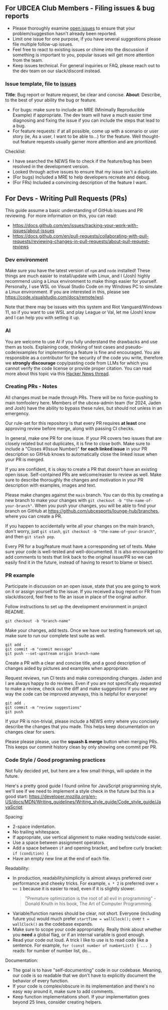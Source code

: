 ## For UBCEA Club Members - Filing issues & bug reports

- Please thoroughly examine [open issues](https://github.com/ubcesports/lounge-hub/issues) to ensure that your problem/suggestion hasn't already been reported.
- Limit one issue for one purpose, if you have several suggestions please file multiple follow-up issues.
- Feel free to react to existing issues or chime into the discussion if something is important to you, popular issues will get more attention from the team.
- Keep issues technical. For general inquiries or FAQ, please reach out to the dev team on our slack/discord instead.

### Issue template, file to [issues](https://github.com/ubcesports/lounge-hub/issues)

**Title**: Bug report or feature request, be clear and concise.
**About**: Describe, to the best of your ability the bug or feature.

- For bugs: make sure to include an MRE (Minimally Reproducible Example) if appropriate. The dev team will have a much easier time diagnosing and fixing the issue if you can include the steps that lead to a bug.
- For feature requests: if at all possible, come up with a scenario or user story (ie, As a user, I want to be able to...) for the feature. Well thought-out feature requests usually garner more attention and are prioritized.

Checklist:

- I have searched the NEWS file to check if the feature/bug has been resolved in the development version.
- Looked through active issues to ensure that my issue isn't a duplicate.
- (For bugs) Included a MRE to help developers recreate and debug.
- (For FRs) Included a convincing description of the feature I want.

## For Devs - Writing Pull Requests (PRs)

This guide assume a basic understanding of GitHub issues and PR reviewing. For more information on this, you can read:

- https://docs.github.com/en/issues/tracking-your-work-with-issues/about-issues
- https://docs.github.com/en/pull-requests/collaborating-with-pull-requests/reviewing-changes-in-pull-requests/about-pull-request-reviews

### Dev environment

Make sure you have the latest version of `npm` and `node` installed! These things are much easier to install/update with Linux, and I (Josh) highly recommend using a Linux environment to make things easier for yourself. Personally, I use WSL on Visual Studio Code on my Windows PC to simulate a Linux environment. If you are interested in this, please see https://code.visualstudio.com/docs/remote/wsl.

Note that there may be issues with this system and Riot Vanguard/Windows 11, so if you want to use WSL and play League or Val, let me (Josh) know and I can help you with setting it up.

### AI

You are welcome to use AI if you fully understand the drawbacks and use them as tools. Explaining code, thinking of test cases and pseudo-code/examples for implementing a feature is fine and encouraged. You are responsible as a contributor for the security of the code you write, therefore we **strongly discourage** copy/pasting code from LLMs for which you cannot verify the code license or provide proper citation. You can read more about this topic via this [Hacker News thread](https://news.ycombinator.com/item?id=33240341).

### Creating PRs - Notes

All changes must be made through PRs. There will be no force-pushing to main tomfoolery here. Members of the ubcea-admin team (for 2024, Jaden and Josh) have the ability to bypass these rules, but should not unless in an emergency.

Our rule-set for this repository is that every PR requires **at least** one approving review before merge, along with passing CI checks.

In general, make one PR for one issue. If your PR covers two issues that are closely related but not duplicates, it is fine to close both. Make sure to include a "Closes #(Issue Number)" **for each linked issue** in your PR description so GitHub knows to automatically close the linked issue when your PR is merged.

If you are confident, it is okay to create a PR that doesn't have an existing open issue. Self-contained PRs are welcome/easier to review as well. Make sure to describe thoroughly the changes and motivation in your PR description with examples, images and text.

Please make changes against the `main` branch. You can do this by creating a new branch to make your changes with `git checkout -b "the-name-of-your-branch"`. When you push your changes, you will be able to find your branch on GitHub at https://github.com/ubcesports/lounge-hub/branches, where you can create a PR.

If you happen to accidentally write all your changes on the main branch, don't worry, just `git stash`, `git checkout -b "the-name-of-your-branch"`, and then `git stash pop`.

Every PR for a bug/feature must have a corresponding set of tests. Make sure your code is well-tested and well-documented. It is also encouraged to add comments to tests that link back to the original issue/PR so we can easily find it in the future, instead of having to resort to blame or bisect.

### PR example

Participate in discussion on an open issue, state that you are going to work on it or assign yourself to the issue. If you received a bug report or FR from slack/discord, feel free to file an issue in place of the original author.

Follow instructions to set up the development environment in project README.

```Shell
git checkout -b "branch-name"
```

Make your changes, add tests.
Once we have our testing framework set up, make sure to run our complete test suite as well.

```Shell
git add .
git commit -m "commit message"
git push --set-upstream origin branch-name
```

Create a PR with a clear and concise title, and a good description of changes aided by pictures and examples when appropriate.

Request reviews, run CI tests and make corresponding changes. Jaden and I are always happy to do reviews. Even if you are not specifically requested to make a review, check out the diff and make suggestions if you see any way the code can be improved anyways, this is helpful for everyone!

```Shell
git add .
git commit -m "review suggestions"
git push
```

If your PR is non-trivial, please include a NEWS entry where you concisely describe the changes that you made. This helps keep documentation on changes clear for users.

Please please please, use the **squash & merge** button when merging PRs. This keeps our commit history clean by only showing one commit per PR.

### Code Style / Good programing practices

Not fully decided yet, but here are a few small things, will update in the future.

Here's a pretty good guide I found online for JavaScript programming style, we'll see if we need to implement a style check in the future but this is a good start: https://developer.mozilla.org/en-US/docs/MDN/Writing_guidelines/Writing_style_guide/Code_style_guide/JavaScript

Spacing:

- 2-space indentation.
- No trailing whitespace.
- If appropriate, use vertical alignment to make reading tests/code easier.
- Use a space between assignment operators.
- Add a space between `if` and opening bracket, and before curly bracket: `if (condition) {`
- Have an empty new line at the end of each file.

Readability:

- In production, readability/simplicity is almost always preferred over performance and cheeky tricks. For example, `x * 2` is preferred over `x << 1` because it is easier to read, even if it is slightly slower.
  > "Premature optimization is the root of all evil in programming" - Donald Knuth in his book, The Art of Computer Programming.
- Variable/function names should be clear, not short. Everyone (including future you) would much prefer `startTime = wallClock();` over `t = wallClock()` as the codebase expands.
- Make sure to scope your code appropriately. Really think about whether you **need** a global flag, or if an internal variable is good enough.
- Read your code out loud. A trick I like to use is to read code like a sentence. For example, `for (const number of numberList) { ... }` reads: for number of number list, do...

Documentation:

- The goal is to have "self-documenting" code in our codebase. Meaning, our code is so readable that we don't have to explicitly document the behavior of every function.
- If your code is complex/obscure in its implementation and there's no easy way around it, make sure to add comments.
- Keep function implementations short. If your implementation goes beyond 25 lines, consider creating helpers.

